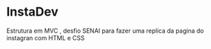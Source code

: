 # InstaDev
Estrutura em MVC , desfio SENAI para fazer uma replica da pagina do instagran  com HTML e CSS
